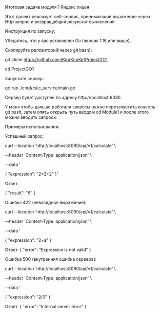 Итоговая задача модуля 1 Яндекс лицея

Этот проект реализует веб-сервис, принимающий выражение через Http запрос и возвращабщий результат вычислений

Инструкция по запуску:

Убедитесь, что у вас установлен Go (версия 1.16 или выше).

Скопируйте репозиторий(через git bash):

git clone https://github.com/KiraKiraKir/ProjectGO1

cd ProjectGO1

Запустите сервер:

go run ./cmd/calc_service/main.go

Сервер будет доступен по адресу http://localhost:8080.

У меня чтобы дальше работали запросы нужно перезапустить консоль git bash, затем опять открыть путь вводом cd Module1 и после этого можно вводить запросы

Примеры использования:

Успешный запрос:

curl --location 'http://localhost:8080/api/v1/calculate' \\

--header 'Content-Type: application/json' \\

--data '

{ "expression": "2*2+2" }'

Ответ:

{ "result": "6" }

Ошибка 422 (невалидное выражение):

curl --location 'http://localhost:8080/api/v1/calculate' \\

--header 'Content-Type: application/json' \\

--data '

{ "expression": "2+a" }'

Ответ: { "error": "Expression is not valid" }

Ошибка 500 (внутренняя ошибка сервера):

curl --location 'http://localhost:8080/api/v1/calculate' \\

--header 'Content-Type: application/json' \\

--data '

{ "expression": "2/0" }'

Ответ: { "error": "Internal server error" }